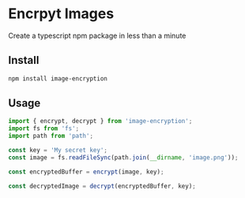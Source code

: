 # Encrpyt Images

Create a typescript npm package in less than a minute

## Install

```sh
npm install image-encryption
```

## Usage

```ts
import { encrypt, decrypt } from 'image-encryption';
import fs from 'fs';
import path from 'path';

const key = 'My secret key';
const image = fs.readFileSync(path.join(__dirname, 'image.png'));

const encryptedBuffer = encrypt(image, key);

const decryptedImage = decrypt(encryptedBuffer, key);
```